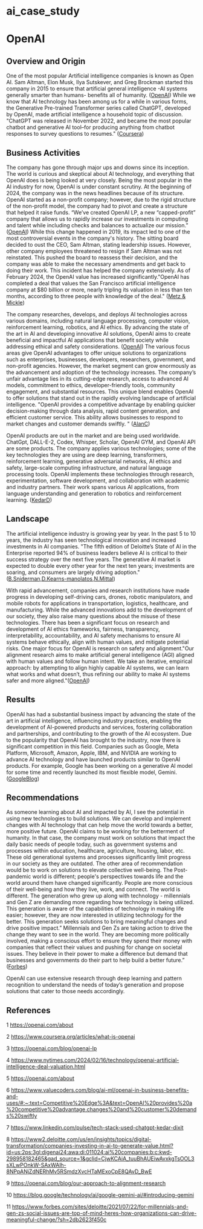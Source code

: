 # ai_case_study
# OpenAI    

## Overview and Origin  

One of the most popular Artificial intelligence companies is known as Open AI. Sam Altman, Elon Musk, Ilya Sutskever, and Greg Brockman started this company in 2015 to ensure that artificial general intelligence -AI systems generally smarter than humans- benefits all of humanity. ([OpenAI](https://openai.com/about))
While we know that AI technology has been among us for a while in various forms, the Generative Pre-trained Transformer series called ChatGPT, developed by OpenAI, made artificial intelligence a household topic of discussion. "ChatGPT was released in November 2022, and became the most popular chatbot and generative AI tool–for producing anything from chatbot responses to survey questions to resumes." ([Coursera](https://www.coursera.org/articles/what-is-openai))


## Business Activities 
The company has gone through major ups and downs since its inception. The world is curious and skeptical about AI technology, and everything that OpenAI does is being looked at very closely. Being the most popular in the AI industry for now, OpenAI is under constant scrutiny. At the beginning of 2024, the company was in the news headlines because of its structure. OpenAI started as a non-profit company; however, due to the rigid structure of the non-profit model, the company had to pivot and create a structure that helped it raise funds. “We’ve created OpenAI LP, a new “capped-profit” company that allows us to rapidly increase our investments in computing and talent while including checks and balances to actualize our mission.” ([OpenAI](https://openai.com/blog/openai-lp)) While this change happened in 2019, its impact led to one of the most controversial events in the company's history. The sitting board decided to oust the CEO, Sam Altman, stating leadership issues. However, other company employees threatened to resign if Sam Altman was not reinstated. This pushed the board to reassess their decision, and the company was able to make the necessary amendments and get back to doing their work. This incident has helped the company extensively. As of February 2024, the OpenAI value has increased significantly."OpenAI has completed a deal that values the San Francisco artificial intelligence company at $80 billion or more, nearly tripling its valuation in less than ten months, according to three people with knowledge of the deal." ([Metz & Mickle](https://www.nytimes.com/2024/02/16/technology/openai-artificial-intelligence-deal-valuation.html))   

The company researches, develops, and deploys AI technologies across various domains, including natural language processing, computer vision, reinforcement learning, robotics, and AI ethics. By advancing the state of the art in AI and developing innovative AI solutions, OpenAI aims to create beneficial and impactful AI applications that benefit society while addressing ethical and safety considerations. ([OpenAI](https://openai.com/about))
The various focus areas give OpenAI advantages to offer unique solutions to organizations such as enterprises, businesses, developers, researchers, government, and non-profit agencies. However, the market segment can grow enormously as the advancement and adoption of the technology increases. The company’s unfair advantage lies in its cutting-edge research, access to advanced AI models, commitment to ethics, developer-friendly tools, community engagement, and substantial resources. This unique blend enables OpenAI to offer solutions that stand out in the rapidly evolving landscape of artificial intelligence. "OpenAI provides a competitive advantage by enabling quicker decision-making through data analysis, rapid content generation, and efficient customer service. This ability allows businesses to respond to market changes and customer demands swiftly. " ([AlanC](https://www.valuecoders.com/blog/ai-ml/openai-in-business-benefits-and-uses/#:~:text=Competitive%20Edge%3A&text=OpenAI%20provides%20a%20competitive%20advantage,changes%20and%20customer%20demands%20swiftly.))

OpenAI products are out in the market and are being used worldwide. ChatGpt, DALL-E-2, Codex, Whisper, Scholar, OpenAI GYM, and OpenAI API are some products. The company applies various technologies; some of the key technologies they are using are deep learning, transformers, reinforcement learning, generative adversarial networks, AI ethics and safety, large-scale computing infrastructure, and natural language processing tools. OpenAI implements these technologies through research, experimentation, software development, and collaboration with academic and industry partners. Their work spans various AI applications, from language understanding and generation to robotics and reinforcement learning. ([KedarD](https://www.linkedin.com/pulse/tech-stack-used-chatgpt-kedar-dixit))

## Landscape
The artificial intelligence industry is growing year by year. In the past 5 to 10 years, the industry has seen technological innovation and increased investments in AI companies. "The fifth edition of Deloitte’s State of AI in the Enterprise reported 94% of business leaders believe AI is critical to their success strategy over the next five years. The generative AI market is expected to double every other year for the next ten years; investments are soaring, and consumers are largely driving adoption." ([B.Sniderman,D.Kearns-manolatos,N.Mittal](https://www2.deloitte.com/us/en/insights/topics/digital-transformation/companies-investing-in-ai-to-generate-value.html?id=us:2ps:3gl:digenai24:awa:di:011024:ai%20companies:b:c:kwd-298958182465&gad_source=1&gclid=CjwKCAiA_tuuBhAUEiwAvxkgTsOOL3sXLwPOnkW-SAxWAlh-8NPpANjZdNERhMv5RSmdzXvcHTaMExoCpE8QAvD_BwE))

With rapid advancement, companies and research institutions have made progress in developing self-driving cars, drones, robotic manipulators, and mobile robots for applications in transportation, logistics, healthcare, and manufacturing. While the advanced innovations add to the development of our society, they also raise many questions about the misuse of these technologies. There has been a significant focus on research and development of AI ethics frameworks, fairness, transparency, interpretability, accountability, and AI safety mechanisms to ensure AI systems behave ethically, align with human values, and mitigate potential risks. One major focus for OpenAI is research on safety and alignment."Our alignment research aims to make artificial general intelligence (AGI) aligned with human values and follow human intent. We take an iterative, empirical approach: by attempting to align highly capable AI systems, we can learn what works and what doesn’t, thus refining our ability to make AI systems safer and more aligned."([OpenAI](https://openai.com/blog/our-approach-to-alignment-research))

## Results  
OpenAI has had a substantial business impact by advancing the state of the art in artificial intelligence, influencing industry practices, enabling the development of AI-powered products and services, fostering collaboration and partnerships, and contributing to the growth of the AI ecosystem. Due to the popularity that OpenAI has brought to the industry, now there is significant competition in this field. Companies such as Google, Meta Platform, Microsoft, Amazon, Apple, IBM, and NVIDIA are working to advance AI technology and have launched products similar to OpenAI products. For example, Google has been working on a generative AI model for some time and recently launched its most flexible model, Gemini. ([GoogleBlog](https://blog.google/technology/ai/google-gemini-ai/#introducing-gemini))

## Recommendations
As someone learning about AI and impacted by AI, I see the potential in using new technologies to build solutions. We can develop and implement changes with AI technology that can help move the world towards a better, more positive future. OpenAI claims to be working for the betterment of humanity. In that case, the company must work on solutions that impact the daily basic needs of people today, such as government systems and processes within education, healthcare, agriculture, housing, labor, etc. These old generational systems and processes significantly limit progress in our society as they are outdated. The other area of recommendation would be to work on solutions to elevate collective well-being. The Post-pandemic world is different; people's perspectives towards life and the world around them have changed significantly. People are more conscious of their well-being and how they live, work, and connect. The world is different. The generation who grew up along with technology - millennials and Gen Z are demanding more regarding how technology is being utilized. This generation is aware of the capabilities of technology in making life easier; however, they are now interested in utilizing technology for the better. This generation seeks solutions to bring meaningful changes and drive positive impact.” Millennials and Gen Zs are taking action to drive the change they want to see in the world. They are becoming more politically involved, making a conscious effort to ensure they spend their money with companies that reflect their values and pushing for change on societal issues. They believe in their power to make a difference but demand that businesses and governments do their part to help build a better future.” ([Forbes](https://www.forbes.com/sites/deloitte/2021/07/22/for-millennials-and-gen-zs-social-issues-are-top-of-mind-heres-how-organizations-can-drive-meaningful-change/?sh=2db2623f450c))

OpenAI can use extensive research through deep learning and pattern recognition to understand the needs of today’s generation and propose solutions that cater to those needs accordingly.  
 
## References
1 https://openai.com/about

2 https://www.coursera.org/articles/what-is-openai

3 https://openai.com/blog/openai-lp

4 https://www.nytimes.com/2024/02/16/technology/openai-artificial-intelligence-deal-valuation.html

5 https://openai.com/about

6 https://www.valuecoders.com/blog/ai-ml/openai-in-business-benefits-and-uses/#:~:text=Competitive%20Edge%3A&text=OpenAI%20provides%20a%20competitive%20advantage,changes%20and%20customer%20demands%20swiftly

7 https://www.linkedin.com/pulse/tech-stack-used-chatgpt-kedar-dixit

8 https://www2.deloitte.com/us/en/insights/topics/digital-transformation/companies-investing-in-ai-to-generate-value.html?id=us:2ps:3gl:digenai24:awa:di:011024:ai%20companies:b:c:kwd-298958182465&gad_source=1&gclid=CjwKCAiA_tuuBhAUEiwAvxkgTsOOL3sXLwPOnkW-SAxWAlh-8NPpANjZdNERhMv5RSmdzXvcHTaMExoCpE8QAvD_BwE

9 https://openai.com/blog/our-approach-to-alignment-research

10 https://blog.google/technology/ai/google-gemini-ai/#introducing-gemini

11 https://www.forbes.com/sites/deloitte/2021/07/22/for-millennials-and-gen-zs-social-issues-are-top-of-mind-heres-how-organizations-can-drive-meaningful-change/?sh=2db2623f450c
  

